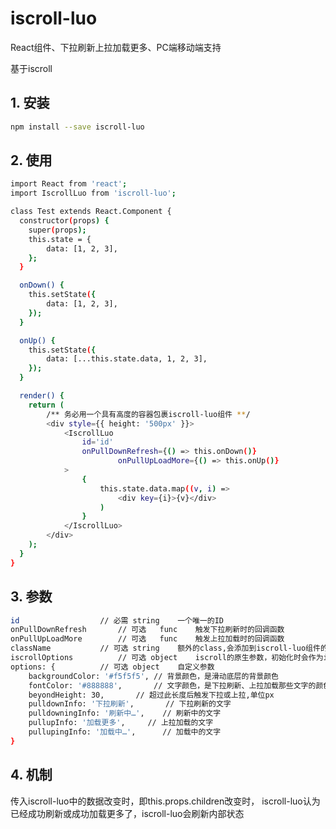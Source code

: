 # iscroll-luo

React组件、下拉刷新上拉加载更多、PC端移动端支持

基于iscroll



## 1. 安装

````bash
npm install --save iscroll-luo
````

## 2. 使用

````bash
import React from 'react';
import IscrollLuo from 'iscroll-luo';

class Test extends React.Component {
  constructor(props) {
    super(props);
    this.state = {
    	data: [1, 2, 3],
	};
  }

  onDown() {
  	this.setState({
  		data: [1, 2, 3],
  	});
  }

  onUp() {
  	this.setState({
  		data: [...this.state.data, 1, 2, 3],
  	});
  }

  render() {
  	return (
		/** 务必用一个具有高度的容器包裹iscroll-luo组件 **/
  		<div style={{ height: '500px' }}>
  			<IscrollLuo
  				id='id'
  				onPullDownRefresh={() => this.onDown()}
            			onPullUpLoadMore={() => this.onUp()}
  			>
  				{
	  				this.state.data.map((v, i) =>
	  					<div key={i}>{v}</div>
	  				)
  				}						
  			</IscrollLuo>
  		</div>
  	);
  }
}
````

## 3. 参数

````bash
id  				// 必需 string	一个唯一的ID
onPullDownRefresh		// 可选	func	触发下拉刷新时的回调函数
onPullUpLoadMore		// 可选	func	触发上拉加载时的回调函数
className			// 可选 string	额外的class,会添加到iscroll-luo组件的包裹元素上
iscrollOptions			// 可选 object	iscroll的原生参数，初始化时会作为iscroll的options
options: {			// 可选 object	自定义参数
	backgroundColor: '#f5f5f5',	// 背景颜色，是滑动底层的背景颜色
	fontColor: '#888888', 		// 文字颜色，是下拉刷新、上拉加载那些文字的颜色
	beyondHeight: 30,		// 超过此长度后触发下拉或上拉,单位px
	pulldownInfo: '下拉刷新',		// 下拉刷新的文字
	pulldowningInfo: '刷新中…',	// 刷新中的文字
	pullupInfo: '加载更多',		// 上拉加载的文字
	pullupingInfo: '加载中…',		// 加载中的文字
}
````

## 4. 机制

传入iscroll-luo中的数据改变时，即this.props.children改变时，
iscroll-luo认为已经成功刷新或成功加载更多了，iscroll-luo会刷新内部状态

